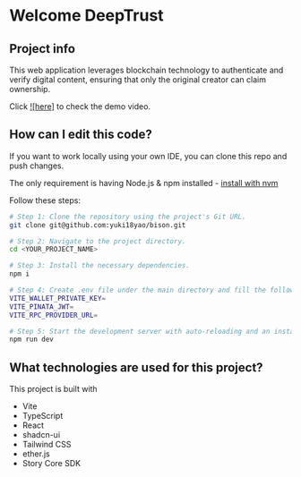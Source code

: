 # Welcome DeepTrust

## Project info
This web application leverages blockchain technology to authenticate and verify digital content, ensuring that only the original creator can claim ownership.

Click [![here]](https://www.youtube.com/watch?v=w8QZ7aCChQk) to check the demo video.

## How can I edit this code?
If you want to work locally using your own IDE, you can clone this repo and push changes.

The only requirement is having Node.js & npm installed - [install with nvm](https://github.com/nvm-sh/nvm#installing-and-updating)

Follow these steps:

```sh
# Step 1: Clone the repository using the project's Git URL.
git clone git@github.com:yuki18yao/bison.git

# Step 2: Navigate to the project directory.
cd <YOUR_PROJECT_NAME>

# Step 3: Install the necessary dependencies.
npm i

# Step 4: Create .env file under the main directory and fill the following API keys
VITE_WALLET_PRIVATE_KEY=
VITE_PINATA_JWT=
VITE_RPC_PROVIDER_URL=

# Step 5: Start the development server with auto-reloading and an instant preview.
npm run dev
```

## What technologies are used for this project?

This project is built with

- Vite
- TypeScript
- React
- shadcn-ui
- Tailwind CSS
- ether.js
- Story Core SDK